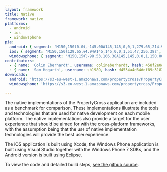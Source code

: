 ```yaml
---
layout: framework
title: Native
framework: native
platforms:
  - android
  - ios
  - windowsphone
pie:
  android: { segment: 'M150,150l0.00,-145.00A145,145,0,0,1,279.65,214.94z', line: 'M150,150l129.65,64.94' }
  ios: { segment: 'M150,150l129.65,64.94A145,145,0,0,1,51.47,256.38z', line: 'M150,150l-98.53,106.38' }
  windowsphone: { segment: 'M150,150l-98.53,106.38A145,145,0,0,1,150.00,5.00z', line: 'M150,150l-0.00,-145.00' }
contributors:
  - { name: 'Colin Eberhardt', username: colineberhardt, hash: 458f2e0d08d4114f8b323798cfea141d }
  - { name: 'Sam Hogarth', username: sh1989, hash: d4534a4d64ddf89c318221d9f0e766da }
downloads:
  android: 'https://s3-eu-west-1.amazonaws.com/propertycross/PropertyCross-native-4eb213e84f1cc5daa11c3192b9ec68c145a32e61.apk'
  windowsphone: 'https://s3-eu-west-1.amazonaws.com/propertycross/PropertyCross-native-e7fe764614e16a6517de1b661928b85a308f4fec.xap'

---
```


The native implementations of the PropertyCross application are included as a benchmark for comparison. These implementations illustrate the tools and technologies that are used for native development on each mobile platform. The native implementations also provide a target for the user experience that should be aimed for with the cross-platform frameworks, with the assumption being that the use of native implementation technologies will provide the best user experience.

The iOS application is built using Xcode, the Windows Phone application is built using Visual Studio together with the Windows Phone 7 SDKs, and the Android version is built using Eclipse.


To view the code and detailed build steps, <a href='{{ site.githuburl }}/tree/master/native'>see the github source</a>.